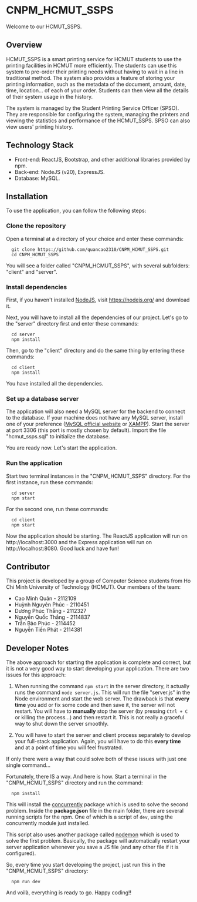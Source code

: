 # CNPM_HCMUT_SSPS
Welcome to our HCMUT_SSPS.
<!-- Insert intro pic here -->

## Overview
HCMUT_SSPS is a smart printing service for HCMUT students to use the printing facilities in HCMUT more efficiently. The students can use this system to pre-order their printing needs without having to wait in a line in traditional method. The system also provides a feature of storing your printing information, such as the metadata of the document, amount, date, time, location... of each of your order. Students can then view all the details of their system usage in the history.

The system is managed by the Student Printing Service Officer (SPSO). They are responsible for configuring the system, managing the printers and viewing the statistics and performance of the HCMUT_SSPS. SPSO can also view users' printing history.

## Technology Stack
- Front-end: ReactJS, Bootstrap, and other additional libraries provided by npm.
- Back-end: NodeJS (v20), ExpressJS.
- Database: MySQL.

## Installation
To use the application, you can follow the following steps:

### Clone the repository
Open a terminal at a directory of your choice and enter these commands:
```
  git clone https://github.com/quancao2310/CNPM_HCMUT_SSPS.git
  cd CNPM_HCMUT_SSPS
```
You will see a folder called "CNPM_HCMUT_SSPS", with several subfolders: "client" and "server".

### Install dependencies
First, if you haven't installed [NodeJS](https://nodejs.org/), visit https://nodejs.org/ and download it.

Next, you will have to install all the dependencies of our project. Let's go to the "server" directory first and enter these commands:
```
  cd server
  npm install
```

Then, go to the "client" directory and do the same thing by entering these commands:
```
  cd client
  npm install
```
You have installed all the dependencies.

### Set up a database server
The application will also need a MySQL server for the backend to connect to the database. If your machine does not have any MySQL server, install one of your preference ([MySQL official website](https://www.mysql.com/) or [XAMPP](https://www.apachefriends.org/download.html)). Start the server at port 3306 (this port is mostly chosen by default). Import the file "hcmut_ssps.sql" to initialize the database.
<!-- Create a database called "hcmut_ssps" and add some data to it. -->

You are ready now. Let's start the application.

### Run the application
Start two terminal instances in the "CNPM_HCMUT_SSPS" directory. For the first instance, run these commands:
```
  cd server
  npm start
```

For the second one, run these commands:
```
  cd client
  npm start
```

Now the application should be starting. The ReactJS application will run on http://localhost:3000 and the Express application will run on http://localhost:8080. Good luck and have fun!

## Contributor
This project is developed by a group of Computer Science students from Ho Chi Minh University of Technology (HCMUT). Our members of the team:
- Cao Minh Quân - 2112109
- Huỳnh Nguyên Phúc - 2110451
- Dương Phúc Thắng - 2112327
- Nguyễn Quốc Thắng - 2114837
- Trần Bảo Phúc - 2114452
- Nguyễn Tiến Phát - 2114381

## Developer Notes
The above approach for starting the application is complete and correct, but it is not a very good way to start developing your application. There are two issues for this approach:
1. When running the command `npm start` in the server directory, it actually runs the command `node server.js`. This will run the file "server.js" in the Node environment and start the web server. The drawback is that **every time** you add or fix some code and then save it, the server will not restart. You will have to **manually** stop the server (by pressing `Ctrl + C` or killing the process...) and then restart it. This is not really a graceful way to shut down the server smoothly.

2. You will have to start the server and client process separately to develop your full-stack application. Again, you will have to do this **every time** and at a point of time you will feel frustrated.

If only there were a way that could solve both of these issues with just one single command...

Fortunately, there IS a way. And here is how. Start a terminal in the "CNPM_HCMUT_SSPS" directory and run the command:
```
  npm install
```
This will install the [concurrently](https://www.npmjs.com/package/concurrently) package which is used to solve the second problem. Inside the **package.json** file in the main folder, there are several running scripts for the npm. One of which is a script of ```dev```, using the concurrently module just installed.

This script also uses another package called [nodemon](https://www.npmjs.com/package/nodemon) which is used to solve the first problem. Basically, the package will automatically restart your server application whenever you save a JS file (and any other file if it is configured).

So, every time you start developing the project, just run this in the "CNPM_HCMUT_SSPS" directory:
```
  npm run dev
```
And voilà, everything is ready to go. Happy coding!!